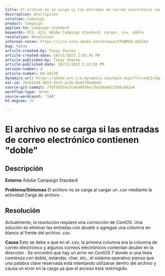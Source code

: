 ```yaml
---
title: El archivo no se carga si las entradas de correo electrónico contienen "doble"
description: Descripción
solution: Campaign
product: Campaign
applies-to: Campaign Standard
keywords: KCS, ACS, Adobe Campaign Standard, cargar, csv, doble
resolution: Resolution
internal-notes: https://jira.corp.adobe.com/browse/CPGNREQ-102264
bug: false
article-created-by: Tanay Sharma .
article-created-date: 10/11/2022 2:03:46 PM
article-published-by: Tanay Sharma .
article-published-date: 10/11/2022 2:12:50 PM
version-number: 4
article-number: KA-16538
dynamics-url: https://adobe-ent.crm.dynamics.com/main.aspx?forceUCI=1&pagetype=entityrecord&etn=knowledgearticle&id=323d0582-6d49-ed11-bba2-0022480868ff
exl-id: 261b24d4-d053-4535-ac2b-8e45792e9e01
source-git-commit: 7f0f5035ea7cebd60f6ec7bda9de6225b6c602a4
workflow-type: tm+mt
source-wordcount: '148'
ht-degree: 2%

---
```


# El archivo no se carga si las entradas de correo electrónico contienen &quot;doble&quot;

## Descripción

<b>Entorno</b>
Adobe Campaign Standard


<b>Problema/Síntomas</b>
El archivo no se carga al cargar un .csv mediante la actividad Carga de archivo .


## Resolución


Actualmente, la resolución requiere una corrección de *CentOS*. Una solución es eliminar las entradas con *double* o agregue una columna en blanco al frente del archivo .csv.


<b>Causa</b>
Esto se debe a que en el .csv, la primera columna era la columna de correo electrónico y algunos correos electrónicos contenían *double* en la dirección . Se encontró que hay un error en *CentOS 7* donde si una línea comienza con doble, estándar, char, etc., el sistema operativo piensa que una palabra clave reservada está intentando utilizarse dentro del archivo y causa un error en la carga ya que el acceso está restringido.
